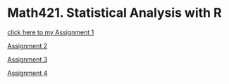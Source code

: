 # Math421. Statistical Analysis with R
[click here to my Assignment 1](Assignment-1.html)

[Assignment 2](Assignment2.html)

[Assignment 3](Assignment3.html)

[Assignment 4](Assignment-4.html)
